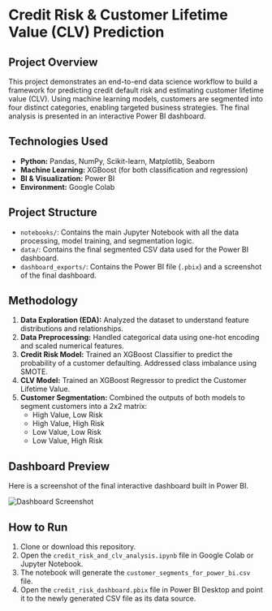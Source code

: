 # Credit Risk & Customer Lifetime Value (CLV) Prediction

## Project Overview
This project demonstrates an end-to-end data science workflow to build a framework for predicting credit default risk and estimating customer lifetime value (CLV). Using machine learning models, customers are segmented into four distinct categories, enabling targeted business strategies. The final analysis is presented in an interactive Power BI dashboard.

## Technologies Used
- **Python:** Pandas, NumPy, Scikit-learn, Matplotlib, Seaborn
- **Machine Learning:** XGBoost (for both classification and regression)
- **BI & Visualization:** Power BI
- **Environment:** Google Colab

## Project Structure
- `notebooks/`: Contains the main Jupyter Notebook with all the data processing, model training, and segmentation logic.
- `data/`: Contains the final segmented CSV data used for the Power BI dashboard.
- `dashboard_exports/`: Contains the Power BI file (`.pbix`) and a screenshot of the final dashboard.

## Methodology
1.  **Data Exploration (EDA):** Analyzed the dataset to understand feature distributions and relationships.
2.  **Data Preprocessing:** Handled categorical data using one-hot encoding and scaled numerical features.
3.  **Credit Risk Model:** Trained an XGBoost Classifier to predict the probability of a customer defaulting. Addressed class imbalance using SMOTE.
4.  **CLV Model:** Trained an XGBoost Regressor to predict the Customer Lifetime Value.
5.  **Customer Segmentation:** Combined the outputs of both models to segment customers into a 2x2 matrix:
    - High Value, Low Risk
    - High Value, High Risk
    - Low Value, Low Risk
    - Low Value, High Risk

## Dashboard Preview
Here is a screenshot of the final interactive dashboard built in Power BI.

![Dashboard Screenshot](dashboard_exports/dashboard_screenshot.png)

## How to Run
1.  Clone or download this repository.
2.  Open the `credit_risk_and_clv_analysis.ipynb` file in Google Colab or Jupyter Notebook.
3.  The notebook will generate the `customer_segments_for_power_bi.csv` file.
4.  Open the `credit_risk_dashboard.pbix` file in Power BI Desktop and point it to the newly generated CSV file as its data source.
